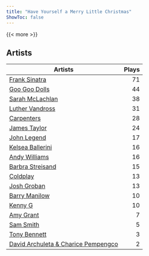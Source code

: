 ```yaml
---
title: "Have Yourself a Merry Little Christmas"
ShowToc: false
---
```


{{< more >}}

## Artists
Artists | Plays 
----- | -----: 
[Frank Sinatra](/artists/frank-sinatra-739) | 71
[Goo Goo Dolls](/artists/goo-goo-dolls-12135) | 44
[Sarah McLachlan](/artists/sarah-mclachlan-89556) | 38
[Luther Vandross](/artists/luther-vandross-3402) | 31
[Carpenters](/artists/carpenters-39303) | 28
[James Taylor](/artists/james-taylor-5709) | 24
[John Legend](/artists/john-legend-36643) | 17
[Kelsea Ballerini](/artists/kelsea-ballerini-30601760) | 16
[Andy Williams](/artists/andy-williams-16425) | 16
[Barbra Streisand](/artists/barbra-streisand-31892) | 15
[Coldplay](/artists/coldplay-1648) | 13
[Josh Groban](/artists/josh-groban-58260) | 13
[Barry Manilow](/artists/barry-manilow-31897) | 10
[Kenny G](/artists/kenny-g-7789) | 10
[Amy Grant](/artists/amy-grant-3053) | 7
[Sam Smith](/artists/sam-smith-423762) | 5
[Tony Bennett](/artists/tony-bennett-2564) | 3
[David Archuleta & Charice Pempengco](/artists/david-archuleta-charice-pempengco-118303) | 2

